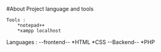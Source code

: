 #About Project language and tools

	Tools : 
		*notepad++ 
		*xampp localhost
		
  Languages :
		 --frontend--
				*HTML
				*CSS
		 --Backend--
				*PHP
